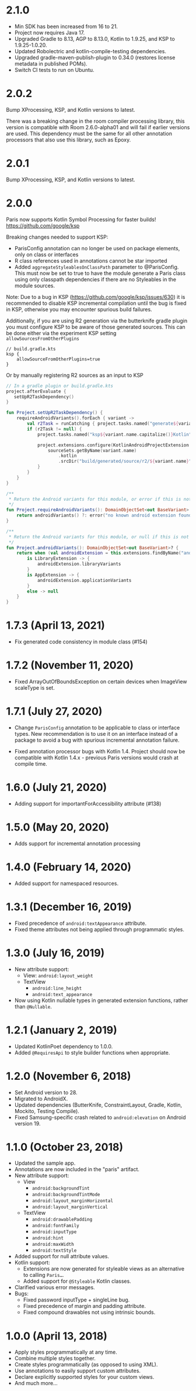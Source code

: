 # 2.1.0
* Min SDK has been increased from 16 to 21.
* Project now requires Java 17.             
* Upgraded Gradle to 8.13, AGP to 8.13.0, Kotlin to 1.9.25, and KSP to 1.9.25-1.0.20.
* Updated Robolectric and kotlin-compile-testing dependencies.
* Upgraded gradle-maven-publish-plugin to 0.34.0 (restores license metadata in published POMs).
* Switch CI tests to run on Ubuntu.

# 2.0.2

Bump XProcessing, KSP, and Kotlin versions to latest.

There was a breaking change in the room compiler processing library, this version is compatible with Room 2.6.0-alpha01 and will fail if earlier versions are used.
This dependency must be the same for all other annotation processors that also use this library, such as Epoxy.

# 2.0.1

Bump XProcessing, KSP, and Kotlin versions to latest.

# 2.0.0
Paris now supports Kotlin Symbol Processing for faster builds! https://github.com/google/ksp

Breaking changes needed to support KSP:
- ParisConfig annotation can no longer be used on package elements, only on class or interfaces
- R class references used in annotations cannot be star imported
- Added `aggregateStyleablesOnClassPath` parameter to @ParisConfig. This must now be set to true to have the module generate a Paris class using only classpath dependencies if there are no Styleables in the module sources.

Note: Due to a bug in KSP (https://github.com/google/ksp/issues/630) it is recommended to disable KSP incremental compilation until the bug is fixed in KSP, otherwise you may encounter spurious build failures.

Additionally, if you are using R2 generation via the butterknife gradle plugin you must configure KSP to be aware of those generated sources.
This can be done either via the experiment KSP setting `allowSourcesFromOtherPlugins`
```
// build.gradle.kts
ksp {
    allowSourceFromOtherPlugins=true
}
```

Or by manually registering R2 sources as an input to KSP
```kotlin
// In a gradle plugin or build.gradle.kts
project.afterEvaluate {
   setUpR2TaskDependency()
}

fun Project.setUpR2TaskDependency() {
    requireAndroidVariants().forEach { variant ->
        val r2Task = runCatching { project.tasks.named("generate${variant.name.capitalize()}R2") }.getOrNull()
        if (r2Task != null) {
            project.tasks.named("ksp${variant.name.capitalize()}Kotlin").dependsOn(r2Task)

            project.extensions.configure(KotlinAndroidProjectExtension::class.java) {
                sourceSets.getByName(variant.name)
                    .kotlin
                    .srcDir("build/generated/source/r2/${variant.name}")
            }
        }
    }
}

/**
 * Return the Android variants for this module, or error if this is not a module with a known Android plugin.
 */
fun Project.requireAndroidVariants(): DomainObjectSet<out BaseVariant> {
    return androidVariants() ?: error("no known android extension found for ${project.name}")
}

/**
 * Return the Android variants for this module, or null if this is not a module with a known Android plugin.
 */
fun Project.androidVariants(): DomainObjectSet<out BaseVariant>? {
    return when (val androidExtension = this.extensions.findByName("android")) {
        is LibraryExtension -> {
            androidExtension.libraryVariants
        }
        is AppExtension -> {
            androidExtension.applicationVariants
        }
        else -> null
    }
}
```

# 1.7.3 (April 13, 2021)

- Fix generated code consistency in module class (#154)

# 1.7.2 (November 11, 2020)

- Fixed ArrayOutOfBoundsException on certain devices when ImageView scaleType is set.

# 1.7.1 (July 27, 2020)

- Change `ParisConfig` annotation to be applicable to class or interface types. New recommendation is to use it on an interface instead of a package
to avoid a bug with spurious incremental annotation failure.

- Fixed annotation processor bugs with Kotlin 1.4. Project should now be compatible with Kotlin 1.4.x - previous Paris versions would crash at compile time.

# 1.6.0 (July 21, 2020)

- Adding support for importantForAccessibility attribute (#138)

# 1.5.0 (May 20, 2020)

- Adds support for incremental annotation processing

# 1.4.0 (February 14, 2020)

- Added support for namespaced resources.

# 1.3.1 (December 16, 2019)

- Fixed precedence of `android:textAppearance` attribute.
- Fixed theme attributes not being applied through programmatic styles.

# 1.3.0 (July 16, 2019)

- New attribute support:
  - View: `android:layout_weight`
  - TextView
    - `android:line_height`
    - `android:text_appearance`
- Now using Kotlin nullable types in generated extension functions, rather than `@Nullable`.

# 1.2.1 (January 2, 2019)

- Updated KotlinPoet dependency to 1.0.0.
- Added `@RequiresApi` to style builder functions when appropriate.

# 1.2.0 (November 6, 2018)

- Set Android version to 28.
- Migrated to AndroidX.
- Updated dependencies (ButterKnife, ConstraintLayout, Gradle, Kotlin, Mockito, Testing Compile).
- Fixed Samsung-specific crash related to `android:elevation` on Android version 19.

# 1.1.0 (October 23, 2018)

- Updated the sample app.
- Annotations are now included in the "paris" artifact.
- New attribute support:
  - View
    - `android:backgroundTint`
    - `android:backgroundTintMode`
    - `android:layout_marginHorizontal`
    - `android:layout_marginVertical`
  - TextView
    - `android:drawablePadding`
    - `android:fontFamily`
    - `android:inputType`
    - `android:hint`
    - `android:maxWidth`
    - `android:textStyle`
- Added support for null attribute values.
- Kotlin support:
  - Extensions are now generated for styleable views as an alternative to calling `Paris…`.
  - Added support for `@Styleable` Kotlin classes.
- Clarified various error messages.
- Bugs:
  - Fixed password inputType + singleLine bug.
  - Fixed precedence of margin and padding attribute.
  - Fixed compound drawables not using intrinsic bounds.

# 1.0.0 (April 13, 2018)

- Apply styles programmatically at any time.
- Combine multiple styles together.
- Create styles programmatically (as opposed to using XML).
- Use annotations to easily support custom attributes.
- Declare explicitly supported styles for your custom views.
- And much more...
